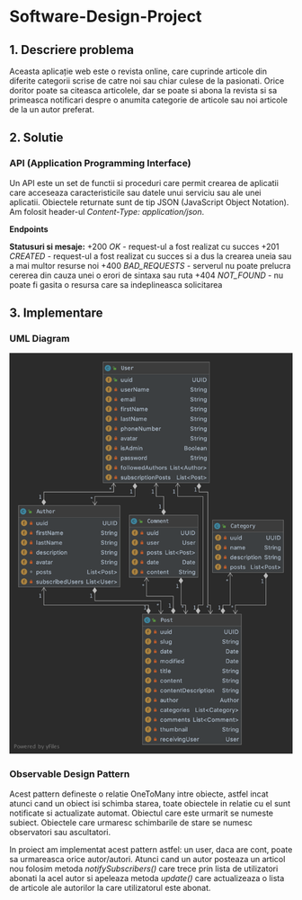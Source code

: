 # Software-Design-Project

## 1. Descriere problema
Aceasta aplicație web este o revista online, care cuprinde articole din diferite categorii scrise de catre noi sau chiar culese de la pasionati. Orice doritor poate sa citeasca articolele, dar se poate si abona la revista si sa primeasca notificari despre o anumita categorie de articole sau noi articole de la un autor preferat.

## 2. Solutie

### API (Application Programming Interface)

Un API este un set de functii si proceduri care permit crearea de aplicatii care acceseaza caracteristicile sau datele unui serviciu sau ale unei aplicatii.
Obiectele returnate sunt de tip JSON (JavaScript Object Notation). Am folosit header-ul _Content-Type: application/json_.

**Endpoints**

**Statusuri si mesaje:**
+200 _OK_ - request-ul a fost realizat cu succes 
+201 _CREATED_ - request-ul a fost realizat cu succes si a dus la crearea uneia sau a mai multor resurse noi
+400 _BAD_REQUESTS_ - serverul nu poate prelucra cererea din cauza unei o erori de sintaxa sau ruta
+404 _NOT_FOUND_ - nu poate fi gasita o resursa care sa indeplineasca solicitarea

## 3. Implementare

### UML Diagram

![UML](https://github.com/andreeamircea16/Software-Design-Project/blob/master/src/main/resources/static/umlDiagram.png)

### Observable Design Pattern

Acest pattern defineste o relatie OneToMany intre obiecte, astfel incat atunci cand un obiect isi schimba starea, toate obiectele in relatie cu el sunt notificate si actualizate automat. Obiectul care este urmarit se numeste subiect. Obiectele care urmaresc schimbarile de stare se numesc observatori sau ascultatori.

In proiect am implementat acest pattern astfel: un user, daca are cont, poate sa urmareasca orice autor/autori. Atunci cand un autor posteaza un articol nou folosim metoda _notifySubscribers()_ care trece prin lista de utilizatori abonati la acel autor si apeleaza metoda _update()_ care actualizeaza o lista de articole ale autorilor la care utilizatorul este abonat.
